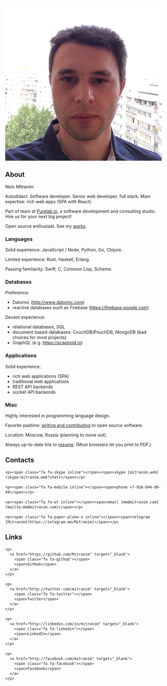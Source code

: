 <div class="float-right width-25">
  <img src="/images/face-square.jpg">
</div>

## About

Nelo Mitranim

Autodidact. Software developer. Senior web developer, full stack. Main
expertise: rich web apps (SPA with React).

Part of team at [Purelab.io](http://purelab.io), a software development and
consulting studio. Hire us for your next big project!

Open source enthusiast. See my [works](/works/).

### Languages

Solid experience: JavaScript / Node, Python, Go, Clojure.

Limited experience: Rust, Haskell, Erlang.

Passing familiarity: Swift, C, Common Lisp, Scheme.

### Databases

Preference:
  * Datomic (http://www.datomic.com)
  * reactive databases such as Firebase (https://firebase.google.com)

Decent experience:
  * relational databases, SQL
  * document based-databases: CouchDB/PouchDB, MongoDB (bad choices for most projects)
  * GraphQL (e.g. https://scaphold.io)

### Applications

Solid experience:
  * rich web applications (SPA)
  * traditional web applications
  * REST API backends
  * socket API backends

### Misc

Highly interested in programming language design.

Favorite pastime: [writing and contributing](/works/) to open source software.

Location: Moscow, Russia (planning to move out).

Always up-to-date link to
<a href="/resume/" target="_blank">resume</a>.
(Most browsers let you print to PDF.)

<div class="md-flex-row">
  <div class="md-flex-1">
    <h2 id="contacts">Contacts</h2>

    <p><span class="fa fa-skype inline"></span><span>skype [mitranim.web](skype:mitranim.web?chat)</span></p>

    <p><span class="fa fa-mobile inline"></span><span>phone +7-926-044-00-49</span></p>

    <p><span class="fa fa-at inline"></span><span>email [me@mitranim.com](mailto:me@mitranim.com)</span></p>

    <p><span class="fa fa-paper-plane-o inline"></span><span>telegram [Mitranim](https://telegram.me/Mitranim)</span></p>
  </div>

  <div class="md-flex-1">
    <h2 id="links">Links</h2>

    <p>
      <a href="https://github.com/Mitranim" target="_blank">
        <span class="fa fa-github"></span>
        <span>GitHub</span>
      </a>
    </p>

    <p>
      <a href="http://twitter.com/mitranim" target="_blank">
        <span class="fa fa-twitter"></span>
        <span>Twitter</span>
      </a>
    </p>

    <p>
      <a href="http://linkedin.com/in/mitranim" target="_blank">
        <span class="fa fa-linkedin"></span>
        <span>LinkedIn</span>
      </a>
    </p>

    <p>
      <a href="http://facebook.com/mitranim" target="_blank">
        <span class="fa fa-facebook"></span>
        <span>Facebook</span>
      </a>
    </p>
  </div>
</div>
